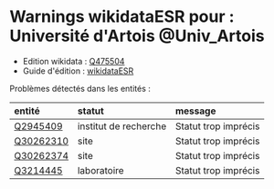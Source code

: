 Warnings wikidataESR pour : Université d'Artois @Univ_Artois
================

- Edition wikidata : [Q475504](https://www.wikidata.org/wiki/Q475504)
- Guide d'édition : [wikidataESR](https://github.com/cpesr/wikidataESR/)



Problèmes détectés dans les entités :

|entité                                               |statut                |message              |
|:----------------------------------------------------|:---------------------|:--------------------|
|[Q2945409](https://www.wikidata.org/wiki/Q2945409)   |institut de recherche |Statut trop imprécis |
|[Q30262310](https://www.wikidata.org/wiki/Q30262310) |site                  |Statut trop imprécis |
|[Q30262374](https://www.wikidata.org/wiki/Q30262374) |site                  |Statut trop imprécis |
|[Q3214445](https://www.wikidata.org/wiki/Q3214445)   |laboratoire           |Statut trop imprécis |
